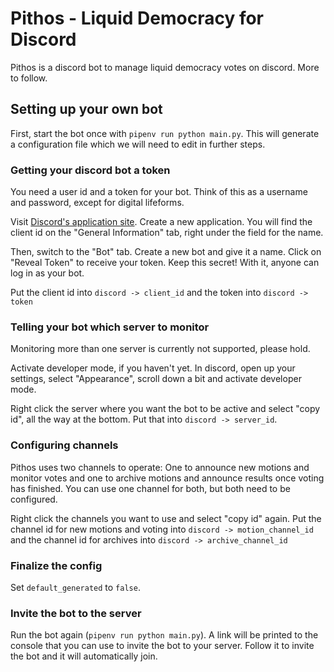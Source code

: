 # Pithos - Liquid Democracy for Discord

Pithos is a discord bot to manage liquid democracy votes on discord. More to follow.

## Setting up your own bot

First, start the bot once with `pipenv run python main.py`. This will generate a configuration file which we will need to edit in further steps.

### Getting your discord bot a token

You need a user id and a token for your bot. Think of this as a username and password, except for digital lifeforms.

Visit [Discord's application site](https://discordapp.com/developers/applications/). Create a new application. You will find the client id on the "General Information" tab, right under the field for the name.

Then, switch to the "Bot" tab. Create a new bot and give it a name. Click on "Reveal Token" to receive your token. Keep this secret! With it, anyone can log in as your bot.

Put the client id into `discord -> client_id` and the token into `discord -> token`

### Telling your bot which server to monitor

Monitoring more than one server is currently not supported, please hold.

Activate developer mode, if you haven't yet. In discord, open up your settings, select "Appearance", scroll down a bit and activate developer mode.

Right click the server where you want the bot to be active and select "copy id", all the way at the bottom. Put that into `discord -> server_id`.

### Configuring channels

Pithos uses two channels to operate: One to announce new motions and monitor votes and one to archive motions and announce results once voting has finished. You can use one channel for both, but both need to be configured.

Right click the channels you want to use and select "copy id" again. Put the channel id for new motions and voting into `discord -> motion_channel_id` and the channel id for archives into `discord -> archive_channel_id`


### Finalize the config

Set `default_generated` to `false`.

### Invite the bot to the server

Run the bot again (`pipenv run python main.py`). A link will be printed to the console that you can use to invite the bot to your server. Follow it to invite the bot and it will automatically join.

